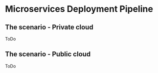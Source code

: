 # Microservices Deployment Pipeline

## The scenario - Private cloud

ToDo

## The scenario - Public cloud

ToDo

